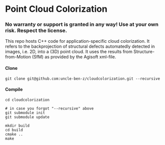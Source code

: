 # Point Cloud Colorization

### No warranty or support is granted in any way! Use at your own risk. Respect the license. 

This repo hosts C++ code for application-specific cloud colorization. It refers to the backprojection of structural defects automatedly detected in images, i.e. 2D, into a (3D) point cloud. It uses the results from Structure-from-Motion (SfM) as provided by the Agisoft xml-file.

#### Clone
```
git clone git@github.com:uncle-ben-z/cloudcolorization.git --recursive
```

#### Compile
``` linux 
cd cloudcolorization

# in case you forgot "--recursive" above
git submodule init
git submodule update

mkdir build
cd build
cmake ..
make
```
